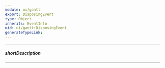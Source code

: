 ```yaml
---
module: ui/gantt
export: DisposingEvent
type: Object
inherits: EventInfo
uid: ui/gantt:DisposingEvent
generateTypeLink: 
---
```

---
##### shortDescription
<!-- Description goes here -->

---
<!-- Description goes here -->